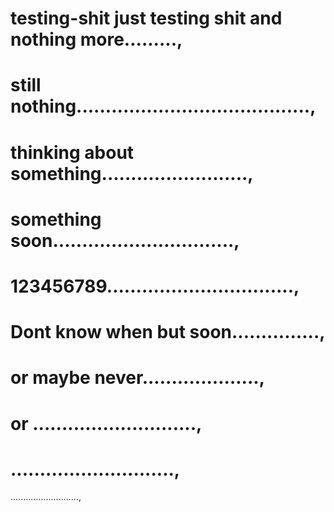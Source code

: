 # testing-shit just testing shit and  nothing more.........,
# still nothing........................................,
# thinking about something.........................,
# something soon...............................,
# 123456789................................,
# Dont know when but soon...............,
# or maybe never....................,
# or ............................,
# ............................,
...........................,
